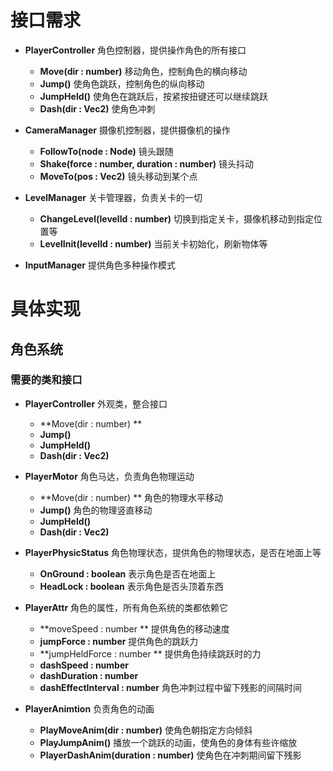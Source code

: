 # 接口需求

* **PlayerController**  角色控制器，提供操作角色的所有接口
  * **Move(dir : number)**  移动角色，控制角色的横向移动
  * **Jump()** 使角色跳跃，控制角色的纵向移动
  * **JumpHeld()** 使角色在跳跃后，按紧按扭键还可以继续跳跃
  * **Dash(dir : Vec2)**  使角色冲刺
* **CameraManager** 摄像机控制器，提供摄像机的操作
  * **FollowTo(node : Node)**  镜头跟随
  * **Shake(force : number, duration : number)**  镜头抖动
  * **MoveTo(pos : Vec2)**  镜头移动到某个点
* **LevelManager**  关卡管理器，负责关卡的一切
  * **ChangeLevel(levelId : number)**  切换到指定关卡，摄像机移动到指定位置等
  * **LevelInit(levelId : number)**  当前关卡初始化，刷新物体等

* **InputManager**  提供角色多种操作模式

# 具体实现

## 角色系统

### 需要的类和接口

* **PlayerController**  外观类，整合接口
  * **Move(dir : number) ** 
  * **Jump()**  
  * **JumpHeld()**
  * **Dash(dir : Vec2)**
* **PlayerMotor**  角色马达，负责角色物理运动
  * **Move(dir : number) ** 角色的物理水平移动
  * **Jump()**  角色的物理竖直移动
  * **JumpHeld()**
  * **Dash(dir : Vec2)**
* **PlayerPhysicStatus**  角色物理状态，提供角色的物理状态，是否在地面上等
  * **OnGround : boolean**  表示角色是否在地面上
  * **HeadLock : boolean**  表示角色是否头顶着东西
* **PlayerAttr**  角色的属性，所有角色系统的类都依赖它
  * **moveSpeed : number ** 提供角色的移动速度
  * **jumpForce : number**  提供角色的跳跃力
  * **jumpHeldForce : number ** 提供角色持续跳跃时的力
  * **dashSpeed : number**
  * **dashDuration : number**
  * **dashEffectInterval : number**  角色冲刺过程中留下残影的间隔时间

* **PlayerAnimtion**  负责角色的动画
  * **PlayMoveAnim(dir : number)**  使角色朝指定方向倾斜
  * **PlayJumpAnim()**  播放一个跳跃的动画，使角色的身体有些许缩放
  * **PlayerDashAnim(duration : number)**  使角色在冲刺期间留下残影


